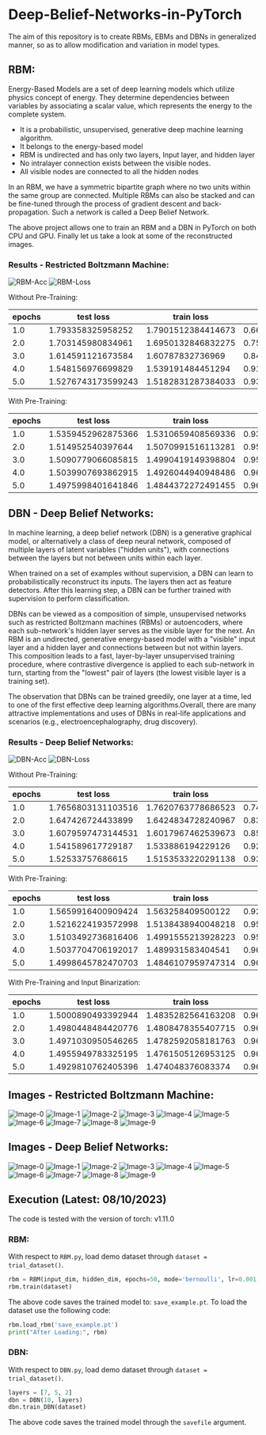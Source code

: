 # Deep-Belief-Networks-in-PyTorch
The aim of this repository is to create RBMs, EBMs and DBNs in generalized manner, so as to allow modification and variation in model types.

## RBM:

Energy-Based Models are a set of deep learning models which utilize physics concept of energy. They determine dependencies between variables by associating a scalar value, which represents the energy to the complete system.

* It is a probabilistic, unsupervised, generative deep machine learning algorithm.
* It belongs to the energy-based model
* RBM is undirected and has only two layers, Input layer, and hidden layer
* No intralayer connection exists between the visible nodes. 
* All visible nodes are connected to all the hidden nodes

In an RBM, we have a symmetric bipartite graph where no two units within the same group are connected. Multiple RBMs can also be stacked and can be fine-tuned through the process of gradient descent and back-propagation. Such a network is called a Deep Belief Network.

The above project allows one to train an RBM and a DBN in PyTorch on both CPU and GPU. Finally let us take a look at some of the reconstructed images.

### Results - Restricted Boltzmann Machine:

![RBM-Acc](./images/RBM_acc.jpg)
![RBM-Loss](./images/RBM_loss.jpg)

Without Pre-Training:


epochs | test loss | train loss | test acc | train acc
---|---|---|---|---
1.0 | 1.793358325958252 | 1.7901512384414673 | 0.6681372549019607 | 0.672005772005772
2.0 | 1.703145980834961 | 1.6950132846832275 | 0.7593837535014005 | 0.7689033189033189
3.0 | 1.614591121673584 | 1.60787832736969 | 0.8499299719887955 | 0.8563492063492063
4.0 | 1.548156976699829 | 1.539191484451294 | 0.9173669467787114 | 0.9269119769119769
5.0 | 1.5276743173599243 | 1.5182831287384033 | 0.9369047619047619 | 0.9461760461760462


With Pre-Training:


epochs | test loss | train loss | test acc | train acc
---|---|---|---|---
1.0 | 1.5359452962875366 | 1.5310659408569336 | 0.9349439775910364 | 0.9391053391053391
2.0 | 1.514952540397644 | 1.5070991516113281 | 0.9525210084033613 | 0.9602813852813853
3.0 | 1.5090779066085815 | 1.4990419149398804 | 0.9563025210084034 | 0.9665584415584415
4.0 | 1.5039907693862915 | 1.4926044940948486 | 0.9602941176470589 | 0.9722943722943723
5.0 | 1.4975998401641846 | 1.4844372272491455 | 0.9669467787114846 | 0.9796536796536797


## DBN - Deep Belief Networks:

In machine learning, a deep belief network (DBN) is a generative graphical model, or alternatively a class of deep neural network, composed of multiple layers of latent variables ("hidden units"), with connections between the layers but not between units within each layer.


When trained on a set of examples without supervision, a DBN can learn to probabilistically reconstruct its inputs. The layers then act as feature detectors. After this learning step, a DBN can be further trained with supervision to perform classification.


DBNs can be viewed as a composition of simple, unsupervised networks such as restricted Boltzmann machines (RBMs) or autoencoders, where each sub-network's hidden layer serves as the visible layer for the next. An RBM is an undirected, generative energy-based model with a "visible" input layer and a hidden layer and connections between but not within layers. This composition leads to a fast, layer-by-layer unsupervised training procedure, where contrastive divergence is applied to each sub-network in turn, starting from the "lowest" pair of layers (the lowest visible layer is a training set).


The observation that DBNs can be trained greedily, one layer at a time, led to one of the first effective deep learning algorithms.Overall, there are many attractive implementations and uses of DBNs in real-life applications and scenarios (e.g., electroencephalography, drug discovery).

### Results - Deep Belief Networks:

![DBN-Acc](./images/DBN_acc.jpg)
![DBN-Loss](./images/DBN_loss.jpg)


Without Pre-Training:


epochs | test loss | train loss | test acc | train acc
---|---|---|---|---
1.0 | 1.7656803131103516 | 1.7620763778686523 | 0.7411764705882353 | 0.745021645021645
2.0 | 1.647426724433899 | 1.6424834728240967 | 0.8315826330532213 | 0.837049062049062
3.0 | 1.6079597473144531 | 1.6017967462539673 | 0.8528011204481792 | 0.8601731601731601
4.0 | 1.541589617729187 | 1.533886194229126 | 0.9266806722689076 | 0.9341269841269841
5.0 | 1.52533757686615 | 1.5153533220291138 | 0.9397759103641457 | 0.9494949494949495


With Pre-Training:


epochs | test loss | train loss | test acc | train acc
---|---|---|---|---
1.0 | 1.5659916400909424 | 1.563258409500122 | 0.9289915966386555 | 0.9310966810966811
2.0 | 1.5216224193572998 | 1.5138438940048218 | 0.9504901960784313 | 0.9579004329004329
3.0 | 1.5103492736816406 | 1.4991555213928223 | 0.9566526610644258 | 0.9685425685425686
4.0 | 1.5037704706192017 | 1.489931583404541 | 0.9618347338935574 | 0.9756132756132756
5.0 | 1.4998645782470703 | 1.4846107959747314 | 0.9647759103641457 | 0.9790764790764791


With Pre-Training and Input Binarization:


epochs | test loss | train loss | test acc | train acc
---|---|---|---|---
1.0 | 1.5000890493392944 | 1.4835282564163208 | 0.9633053221288516 | 0.9796176046176046
2.0 | 1.4980448484420776 | 1.4808478355407715 | 0.9640056022408964 | 0.9820707070707071
3.0 | 1.4971030950546265 | 1.4782592058181763 | 0.965546218487395 | 0.9841269841269841
4.0 | 1.4955949783325195 | 1.4761505126953125 | 0.9670868347338936 | 0.986002886002886
5.0 | 1.4929810762405396 | 1.474048376083374 | 0.9694677871148459 | 0.9876623376623377


## Images - Restricted Boltzmann Machine:

![Image-0](./images_RBM/0.jpg)
![Image-1](./images_RBM/1.jpg)
![Image-2](./images_RBM/2.jpg)
![Image-3](./images_RBM/3.jpg)
![Image-4](./images_RBM/4.jpg)
![Image-5](./images_RBM/5.jpg)
![Image-6](./images_RBM/6.jpg)
![Image-7](./images_RBM/7.jpg)
![Image-8](./images_RBM/8.jpg)
![Image-9](./images_RBM/9.jpg)


## Images - Deep Belief Networks:

![Image-0](./images_DBN/0.jpg)
![Image-1](./images_DBN/1.jpg)
![Image-2](./images_DBN/2.jpg)
![Image-3](./images_DBN/3.jpg)
![Image-4](./images_DBN/4.jpg)
![Image-5](./images_DBN/5.jpg)
![Image-6](./images_DBN/6.jpg)
![Image-7](./images_DBN/7.jpg)
![Image-8](./images_DBN/8.jpg)
![Image-9](./images_DBN/9.jpg)

## Execution (Latest: 08/10/2023)

The code is tested with the version of torch: v1.11.0

### RBM:
With respect to `RBM.py`, load demo dataset through `dataset = trial_dataset()`.

```py
rbm = RBM(input_dim, hidden_dim, epochs=50, mode='bernoulli', lr=0.001, optimizer='adam', gpu=True, savefile='save_example.pt', early_stopping_patience=50)
rbm.train(dataset)
```

The above code saves the trained model to: `save_example.pt`. To load the dataset use the following code:

```py
rbm.load_rbm('save_example.pt')
print("After Loading:", rbm)
```

### DBN:

With respect to `DBN.py`, load demo dataset through `dataset = trial_dataset()`.
	
```py
layers = [7, 5, 2]
dbn = DBN(10, layers)
dbn.train_DBN(dataset)
```

The above code saves the trained model through the `savefile` argument. 

